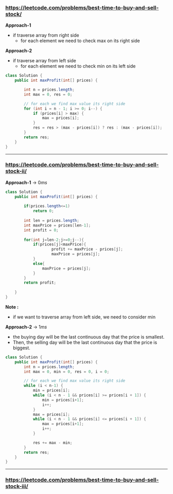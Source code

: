 
### https://leetcode.com/problems/best-time-to-buy-and-sell-stock/

**Approach-1**
* if traverse array from right side
    -  for each element we need to check max on its right side

**Approach-2**
* if traverse array from left side
    -  for each element we need to check min on its left side


```java
class Solution {
    public int maxProfit(int[] prices) {

        int n = prices.length;
        int max = 0, res = 0;

        // for each we find max value its right side
        for (int i = n - 1; i >= 0; i--) {
            if (prices[i] > max) {
                max = prices[i];
            }
            res = res > (max - prices[i]) ? res : (max - prices[i]);
        }
        return res;
    }
}
```

---

### https://leetcode.com/problems/best-time-to-buy-and-sell-stock-ii/

**Approach-1** &rarr; $0ms$

```java
class Solution {
    public int maxProfit(int[] prices) {
        
        if(prices.length<=1)
            return 0;
        
        int len = prices.length;
        int maxPrice = prices[len-1];
        int profit = 0;
        
        for(int j=len-2;j>=0;j--){
            if(prices[j]<maxPrice){
                    profit += maxPrice - prices[j];
                    maxPrice = prices[j];
            } 
            else{
                maxPrice = prices[j];
            }
        }
        return profit;
        
    }
}
```

**Note :**

* if we want to traverse array from left side, we need to consider min

**Approach-2** &rarr; $1ms$

* the buying day will be the last continuous day that the price is smallest.
* Then, the selling day will be the last continuous day that the price is biggest.

```java
class Solution {
    public int maxProfit(int[] prices) {
        int n = prices.length;
        int max = 0, min = 0, res = 0, i = 0;

        // for each we find max value its right side
        while (i < n-1) {
            min = prices[i];
            while (i < n - 1 && prices[i] >= prices[i + 1]) {
                min = prices[i+1];
                i++;
            }
            max = prices[i];
            while (i < n - 1 && prices[i] <= prices[i + 1]) {
                max = prices[i+1];
                i++;
            }

            res += max - min;
        }
        return res;
    }
}
```

---

### https://leetcode.com/problems/best-time-to-buy-and-sell-stock-iii/
